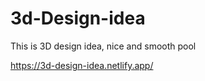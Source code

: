 # 3d-Design-idea 

This is 3D design idea, nice and smooth pool                       

https://3d-design-idea.netlify.app/   
